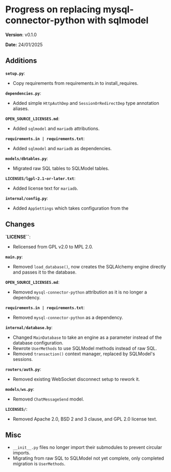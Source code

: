 # Progress on replacing mysql-connector-python with sqlmodel

**Version**: v0.1.0

**Date:** 24/01/2025

## Additions

**`setup.py`**:

* Copy requirements from requirements.in to install_requires.

**`dependencies.py`**:

* Added simple `HttpAuthDep` and `SessionOrRedirectDep` type annotation aliases.

**`OPEN_SOURCE_LICENSES.md`**:

* Added `sqlmodel` and `mariadb` attributions.

**`requirements.in | requirements.txt`**:

* Added `sqlmodel` and `mariadb` as dependencies.

**`models/dbtables.py`**:

* Migrated raw SQL tables to SQLModel tables.

**`LICENSES/lgpl-2.1-or-later.txt`**:

* Added license text for `mariadb`.

**`internal/config.py`**:

* Added `AppSettings` which takes configuration from the

## Changes

**`LICENSE``**:

* Relicensed from GPL v2.0 to MPL 2.0.

**`main.py`**:

* Removed `load_database()`, now creates the SQLAlchemy engine directly and passes it to the database.

**`OPEN_SOURCE_LICENSES.md`**:

* Removed `mysql-connector-python` attribution as it is no longer a dependency.

**`requirements.in | requirements.txt`**:

* Removed `mysql-connector-python` as a dependency.

**`internal/database.by`**:

* Changed `MainDatabase` to take an engine as a parameter instead of the database configuration.
* Rewrote `UserMethods` to use SQLModel methods instead of raw SQL.
* Removed `transaction()` context manager, replaced by SQLModel's sessions.

**`routers/auth.py`**:

* Removed existing WebSocket disconnect setup to rework it.

**`models/ws.py`**:

* Removed `ChatMessageSend` model.

**`LICENSES/`**:

* Removed Apache 2.0, BSD 2 and 3 clause, and GPL 2.0 license text.

## Misc

* `__init__.py` files no longer import their submodules to prevent circular imports.
* Migrating from raw SQL to SQLModel not yet complete, only completed migration is `UserMethods`.
